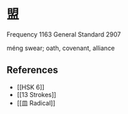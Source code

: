# 盟
Frequency 1163
General Standard 2907

méng
swear; oath, covenant, alliance

## References
- [[HSK 6]]
- [[13 Strokes]]
- [[皿 Radical]]